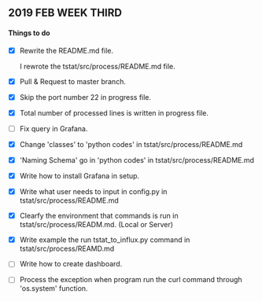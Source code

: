 ## 2019 FEB WEEK THIRD

#### Things to do

- [x] Rewrite the README.md file.

  I rewrote the tstat/src/process/README.md file.
  
- [x] Pull & Request to master branch.

- [x] Skip the port number 22 in progress file.

- [x] Total number of processed lines is written in progress file.

- [ ] Fix query in Grafana.

- [x] Change 'classes' to 'python codes' in tstat/src/process/README.md

- [x] 'Naming Schema' go in 'python codes' in tstat/src/process/README.md

- [x] Write how to install Grafana in setup.

- [x] Write what user needs to input in config.py in tstat/src/process/README.md

- [x] Clearfy the environment that commands is run in tstat/src/process/READM.md. (Local or Server)

- [x] Write example the run tstat_to_influx.py command in tstat/src/process/REAMD.md

- [ ] Write how to create dashboard.

- [ ] Process the exception when program run the curl command through 'os.system' function.
